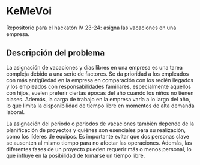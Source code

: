 # KeMeVoi

Repositorio para el hackatón IV 23-24: asigna las vacaciones en una empresa.

## Descripción del problema

La asignación de vacaciones y días libres en una empresa es una tarea
compleja debido a una serie de factores. Se da prioridad a los
empleados con más antigüedad en la empresa en comparación con los
recién llegados y los empleados con responsabilidades familiares,
especialmente aquellos con hijos, suelen preferir ciertas épocas del
año cuando los niños no tienen clases. Además, la carga de trabajo en
la empresa varía a lo largo del año, lo que limita la disponibilidad
de tiempo libre en momentos de alta demanda laboral.

La asignación del periodo o periodos de vacaciones también depende de la
planificación de proyectos y quiénes son esenciales para su realización, como
los líderes de equipos. Es importante evitar que dos personas clave se ausenten
al mismo tiempo para no afectar las operaciones. Además, las diferentes fases de
un proyecto pueden requerir más o menos personal, lo que influye en la
posibilidad de tomarse un tiempo libre.
